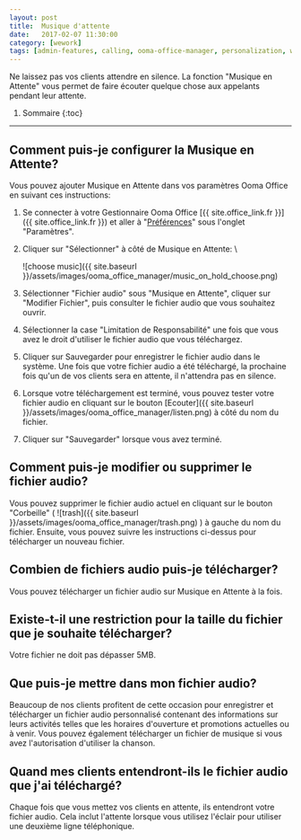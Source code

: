 ```yaml
---
layout: post
title:  Musique d'attente
date:   2017-02-07 11:30:00
category: [wework]
tags: [admin-features, calling, ooma-office-manager, personalization, wework]
---
```


Ne laissez pas vos clients attendre en silence. La fonction "Musique en Attente" vous permet de faire écouter quelque chose aux appelants pendant leur attente.

1. Sommaire
{:toc}
* * *

## Comment puis-je configurer la Musique en Attente?

Vous pouvez ajouter Musique en Attente dans vos paramètres Ooma Office en suivant ces instructions:

1. Se connecter à votre Gestionnaire Ooma Office [{{ site.office_link.fr }}]({{ site.office_link.fr }}) et aller à "[Préférences](https://office.ooma.com/#preferences)" sous l'onglet "Paramètres".
2. Cliquer sur "Sélectionner" à côté de Musique en Attente: \\

   ![choose music]({{ site.baseurl }}/assets/images/ooma_office_manager/music_on_hold_choose.png)

3. Sélectionner "Fichier audio" sous "Musique en Attente", cliquer sur "Modifier Fichier", puis consulter le fichier audio que vous souhaitez ouvrir.
4. Sélectionner la case "Limitation de Responsabilité" une fois que vous avez le droit d'utiliser le fichier audio que vous téléchargez.
5. Cliquer sur Sauvegarder pour enregistrer le fichier audio dans le système. Une fois que votre fichier audio a été téléchargé, la prochaine fois qu'un de vos clients sera en attente, il n'attendra pas en silence.
6. Lorsque votre téléchargement est terminé, vous pouvez tester votre fichier audio en cliquant sur le bouton [Ecouter]({{ site.baseurl }}/assets/images/ooma_office_manager/listen.png) à côté du nom du fichier.
7. Cliquer sur "Sauvegarder" lorsque vous avez terminé.

## Comment puis-je modifier ou supprimer le fichier audio?

Vous pouvez supprimer le fichier audio actuel en cliquant sur le bouton "Corbeille" ( ![trash]({{ site.baseurl }}/assets/images/ooma_office_manager/trash.png) ) à gauche du nom du fichier. Ensuite, vous pouvez suivre les instructions ci-dessus pour télécharger un nouveau fichier.

## Combien de fichiers audio puis-je télécharger?

Vous pouvez télécharger un fichier audio sur Musique en Attente à la fois.

## Existe-t-il une restriction pour la taille du fichier que je souhaite télécharger?

Votre fichier ne doit pas dépasser 5MB.

## Que puis-je mettre dans mon fichier audio?

Beaucoup de nos clients profitent de cette occasion pour enregistrer et télécharger un fichier audio personnalisé contenant des informations sur leurs activités telles que les horaires d'ouverture et promotions actuelles ou à venir. Vous pouvez également télécharger un fichier de musique si vous avez l'autorisation d'utiliser la chanson.

## Quand mes clients entendront-ils le fichier audio que j'ai téléchargé?

Chaque fois que vous mettez vos clients en attente, ils entendront votre fichier audio. Cela inclut l'attente lorsque vous utilisez l'éclair pour utiliser une deuxième ligne téléphonique.